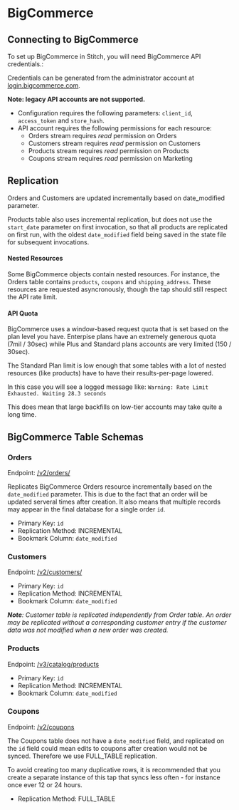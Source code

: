 # BigCommerce

## Connecting to BigCommerce

To set up BigCommerce in Stitch, you will need BigCommerce API credentials.:

Credentials can be generated from the administrator account at [login.bigcommerce.com](https://login.bigcommerce.com).

**Note: legacy API accounts are not supported.**

* Configuration requires the following parameters: `client_id`, `access_token` and `store_hash`. 
* API account requires the following permissions for each resource:
	* Orders stream requires _read_ permission on Orders
	* Customers stream requires _read_ permission on Customers
	* Products stream requires _read_ permission on Products
	* Coupons stream requires _read_ permission on Marketing



## Replication

Orders and Customers are updated incrementally based on date_modified parameter.

Products table also uses incremental replication, but does not use the `start_date` parameter on first invocation, so that all products are replicated on first run, with the oldest `date_modified` field being saved in the state file for subsequent invocations. 

#### Nested Resources

Some BigCommerce objects contain nested resources. For instance, the Orders table contains `products`, `coupons` and `shipping_address`. These resources are requested asyncronously, though the tap should still respect the API rate limit.

#### API Quota

BigCommerce uses a window-based request quota that is set based on the plan level you have. Enterpise plans have an extremely generous quota (7mil / 30sec) while Plus and Standard plans accounts are very limited (150 / 30sec).

The Standard Plan limit is low enough that some tables with a lot of nested resources (like products) have to have their results-per-page lowered.

In this case you will see a logged message like: ```Warning: Rate Limit Exhausted. Waiting 28.3 seconds```

This does mean that large backfills on low-tier accounts may take quite a long time.


## BigCommerce Table Schemas

### Orders

Endpoint: [/v2/orders/](https://developer.bigcommerce.com/api-reference/orders/orders-api)

Replicates BigCommerce Orders resource incrementally based on the `date_modified` parameter. This is due to the fact that an order will be updated serveral times after creation. It also means that multiple records may appear in the final database for a single order `id`.

* Primary Key: `id`
* Replication Method: INCREMENTAL
* Bookmark Column: `date_modified`


### Customers
Endpoint: [/v2/customers/](https://developer.bigcommerce.com/api-reference/customer-subscribers/customers-api/customers/getallcustomers)

* Primary Key: `id`
* Replication Method: INCREMENTAL
* Bookmark Column: `date_modified`

_**Note**: Customer table is replicated independently from Order table. An order may be replicated without a corresponding customer entry if the customer data was not modified when a new order was created._

### Products

Endpoint: [/v3/catalog/products](https://developer.bigcommerce.com/api-reference/catalog/catalog-api/products/getproducts)

* Primary Key: `id`
* Replication Method: INCREMENTAL
* Bookmark Column: `date_modified`

### Coupons
Endpoint: [/v2/coupons](https://developer.bigcommerce.com/api-reference/catalog/catalog-api/products/getproducts)

The Coupons table does not have a `date_modified` field, and replicated on the `id` field could mean edits to coupons after creation would not be synced. Therefore we use FULL_TABLE replication.

To avoid creating too many duplicative rows, it is recommended that you create a separate instance of this tap that syncs less often - for instance once ever 12 or 24 hours.

* Replication Method: FULL_TABLE